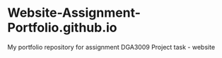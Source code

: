 # Website-Assignment-Portfolio.github.io
My portfolio repository for assignment DGA3009 Project task - website
